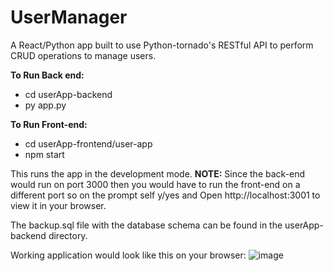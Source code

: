 # UserManager
A React/Python app built to use Python-tornado's RESTful API to perform CRUD operations to manage users.


**To Run Back end:**
- cd userApp-backend
- py app.py

**To Run Front-end:**
- cd userApp-frontend/user-app
- npm start

This runs the app in the development mode. 
**NOTE:** 
Since the back-end would run on port 3000 then you would have to run the front-end on a different port so on the prompt self y/yes and Open http://localhost:3001 to view it in your browser.

The backup.sql file with the database schema can be found in the userApp-backend directory.

Working application would look like this on your browser:
![image](https://user-images.githubusercontent.com/23152855/164946205-246bc209-3f6e-4bb0-aa13-96f49a2d9033.png)
